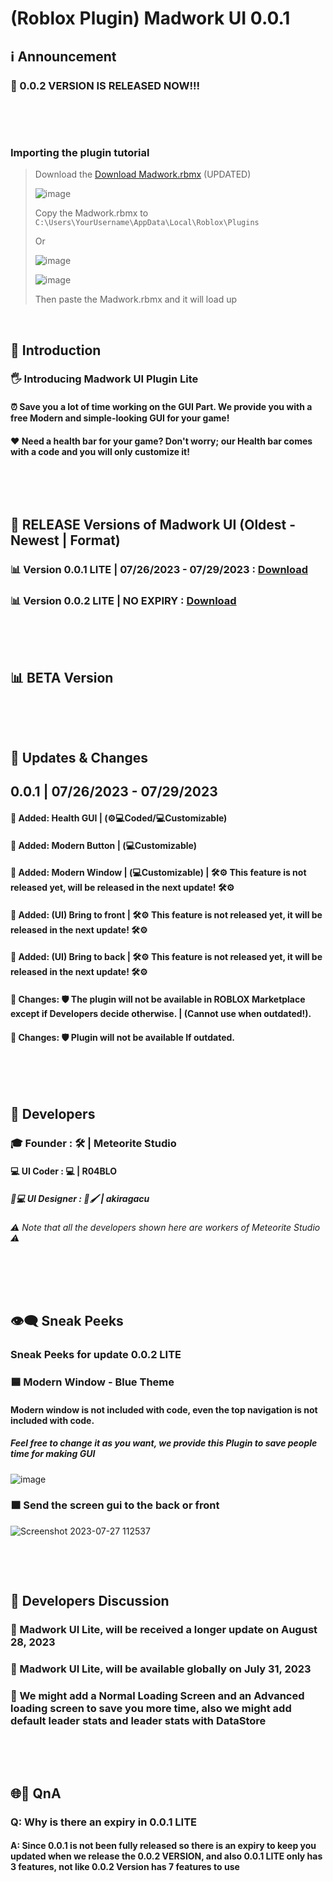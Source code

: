 # (Roblox Plugin) Madwork UI 0.0.1
## ℹ Announcement
### 📅 0.0.2 VERSION IS RELEASED NOW!!!
‎‎ 

‎ 

### Importing the plugin tutorial
> Download the [Download Madwork.rbmx](https://bit.ly/3Qes2bO) (UPDATED)
> 
> ![image](https://github.com/Meteorite-Studio/Madwork/assets/137842100/23829ac4-2e4c-4f94-a0e4-6348d6725689)
> 
> Copy the Madwork.rbmx to
> `C:\Users\YourUsername\AppData\Local\Roblox\Plugins`
>
> Or
>
> ![image](https://github.com/Meteorite-Studio/Madwork/assets/137842100/a7ad0d80-d64d-48e5-af72-679368d64589)
>
> ![image](https://github.com/Meteorite-Studio/Madwork/assets/137842100/aee0f85f-2a39-43bd-9c0f-7c49e7e9f032)
>
> Then paste the Madwork.rbmx and it will load up

‎‎ 
‎ 

## 👋 Introduction
### 🖐 Introducing **Madwork UI Plugin Lite**
#### ⏰ Save you a lot of time working on the GUI Part. We provide you with a free Modern and simple-looking GUI for your game!
#### ❤ Need a health bar for your game? Don't worry; our Health bar comes with a code and you will only customize it!
‎‎ 

‎ 

## 📅 RELEASE Versions of Madwork UI (Oldest - Newest | Format)
### 📊 Version 0.0.1 LITE | 07/26/2023 - 07/29/2023 : [Download](https://shorturl.at/atRS1)
### 📊 Version 0.0.2 LITE | NO EXPIRY  : [Download](https://bit.ly/3Qes2bO)

‎‎ 

‎ 
‎‎ 
## 📊 BETA Version

‎‎ 

‎ 

## 🎯 Updates & Changes
## 0.0.1 | 07/26/2023 - 07/29/2023
#### 🔵 Added: Health GUI | (⚙💻Coded/💻Customizable)
#### 🔵 Added: Modern Button | (💻Customizable)
#### 🔵 Added: Modern Window | (💻Customizable) | 🛠⚙ This feature is not released yet, will be released in the next update! 🛠⚙
#### 🔵 Added: (UI) Bring to front | 🛠⚙ This feature is not released yet, it will be released in the next update! 🛠⚙
#### 🔵 Added: (UI) Bring to back | 🛠⚙ This feature is not released yet, it will be released in the next update! 🛠⚙
#### 🔴 Changes: 🛡 The plugin will not be available in ROBLOX Marketplace except if Developers decide otherwise. | (Cannot use when outdated!).
#### 🔴 Changes: 🛡 Plugin will not be available If outdated.

‎‎ 

‎ 

## 🔧 Developers
### 🎓 Founder : 🛠 | Meteorite Studio
#### 💻 UI Coder : 💻 | R04BLO
##### 🎨💻 UI Designer : 🎨🖌 | akiragacu
###### ⚠ Note that all the developers shown here are workers of Meteorite Studio ⚠

‎‎ 

‎ 

## 👁‍🗨 Sneak Peeks
### Sneak Peeks for update 0.0.2 LITE
### 🟦 Modern Window - Blue Theme
#### Modern window is not included with code, even the top navigation is not included with code.
##### Feel free to change it as you want, we provide this Plugin to save people time for making GUI
![image](https://github.com/Meteorite-Studio/Madwork/assets/137842100/b2aeccb5-f98b-4528-a1c9-e9acdefd1131)
### 🟧 Send the screen gui to the back or front
![Screenshot 2023-07-27 112537](https://github.com/Meteorite-Studio/Madwork/assets/137842100/70a86a10-63d9-41bb-b6bc-a8bef7ae8b35)

‎‎ 

‎ 

## 💬 Developers Discussion
### 📎 Madwork UI Lite, will be received a longer update on August 28, 2023
### 📎 Madwork UI Lite, will be available globally on July 31, 2023
### 📎 We might add a Normal Loading Screen and an Advanced loading screen to save you more time, also we might add default leader stats and leader stats with DataStore
‎‎ 

‎ 

## 🌐💬 QnA
### Q: Why is there an expiry in 0.0.1 LITE
#### A: Since 0.0.1 is not been fully released so there is an expiry to keep you updated when we release the 0.0.2 VERSION, and also 0.0.1 LITE only has 3 features, not like 0.0.2 Version has 7 features to use
